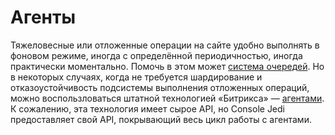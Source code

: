 # Агенты

Тяжеловесные или отложенные операции на сайте удобно выполнять в фоновом режиме, иногда с определённой периодичностью, 
иногда практически моментально. Помочь в этом может [система очередей](http://ruhighload.com/index.php/2009/05/15/%D0%BE%D1%87%D0%B5%D1%80%D0%B5%D0%B4%D1%8C-%D1%81%D0%BE%D0%BE%D0%B1%D1%89%D0%B5%D0%BD%D0%B8%D0%B9-%D1%87%D1%82%D0%BE-%D1%8D%D1%82%D0%BE-%D0%B8-%D0%B7%D0%B0%D1%87%D0%B5%D0%BC/).
Но в некоторых случаях, когда не требуется шардирование и отказоустойчивость подсистемы выполнения отложенных операций, 
можно воспользловаться штатной технологией «Битрикса» — [агентами](http://dev.1c-bitrix.ru/learning/course/?COURSE_ID=43&LESSON_ID=3436). 
К сожалению, эта технология имеет сырое API, но Console Jedi предоставляет свой API, покрывающий весь цикл работы с агентами.

